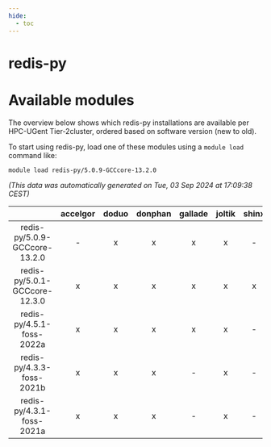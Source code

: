 ```yaml
---
hide:
  - toc
---
```


redis-py
========

# Available modules


The overview below shows which redis-py installations are available per HPC-UGent Tier-2cluster, ordered based on software version (new to old).

To start using redis-py, load one of these modules using a `module load` command like:

```shell
module load redis-py/5.0.9-GCCcore-13.2.0
```

*(This data was automatically generated on Tue, 03 Sep 2024 at 17:09:38 CEST)*  

| |accelgor|doduo|donphan|gallade|joltik|shinx|skitty|
| :---: | :---: | :---: | :---: | :---: | :---: | :---: | :---: |
|redis-py/5.0.9-GCCcore-13.2.0|-|x|x|x|x|-|x|
|redis-py/5.0.1-GCCcore-12.3.0|x|x|x|x|x|x|x|
|redis-py/4.5.1-foss-2022a|x|x|x|x|x|-|x|
|redis-py/4.3.3-foss-2021b|x|x|x|-|x|-|x|
|redis-py/4.3.1-foss-2021a|x|x|x|-|x|-|x|
